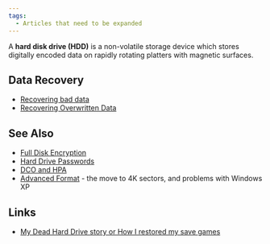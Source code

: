 ```yaml
---
tags:
  - Articles that need to be expanded
---
```

A **hard disk drive (HDD)** is a non-volatile storage device which
stores digitally encoded data on rapidly rotating platters with magnetic
surfaces.

## Data Recovery

* [Recovering bad data](recovering_bad_data.md)
* [Recovering Overwritten Data](recovering_overwritten_data.md)

## See Also

* [Full Disk Encryption](full_disk_encryption.md)
* [Hard Drive Passwords](hard_drive_passwords.md)
* [DCO and HPA](dco_and_hpa.md)
* [Advanced Format](advanced_format.md) - the move to 4K
  sectors, and problems with Windows XP

## Links

* [My Dead Hard Drive story or How I restored my save games](http://www.deadharddrive.com/)
